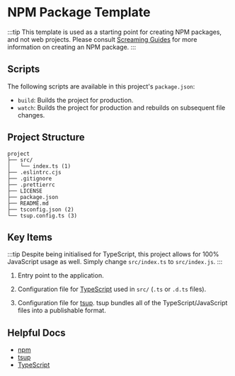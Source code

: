# NPM Package Template

:::tip
This template is used as a starting point for creating NPM packages, and not web projects. Please consult [Screaming Guides](https://screamingprojects.com/guides/npm-packages.html) for more information on creating an NPM package.
:::

## Scripts

The following scripts are available in this project's `package.json`:

- `build`: Builds the project for production.
- `watch`: Builds the project for production and rebuilds on subsequent file changes.

## Project Structure

```
project
├── src/
│   └── index.ts (1)
├── .eslintrc.cjs
├── .gitignore
├── .prettierrc
├── LICENSE
├── package.json
├── README.md
├── tsconfig.json (2)
└── tsup.config.ts (3)
```

## Key Items

:::tip
Despite being initialised for TypeScript, this project allows for 100% JavaScript usage as well. Simply change `src/index.ts` to `src/index.js`.
:::

1. Entry point to the application.

2. Configuration file for [TypeScript](https://www.typescriptlang.org/) used in `src/` (`.ts` or `.d.ts` files).

3. Configuration file for [tsup](https://tsup.egoist.dev/). tsup bundles all of the TypeScript/JavaScript files into a publishable format.

## Helpful Docs

- [npm](https://docs.npmjs.com/)
- [tsup](https://tsup.egoist.dev/)
- [TypeScript](https://www.typescriptlang.org/)
